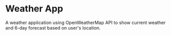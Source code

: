 # Weather App
 A weather application using OpenWeatherMap API to show current weather and 6-day forecast based on user's location.
